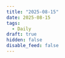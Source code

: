 ```yaml
---
title: "2025-08-15"
date: 2025-08-15
tags:
  - Daily
draft: true
hidden: false
disable_feed: false
---
```


